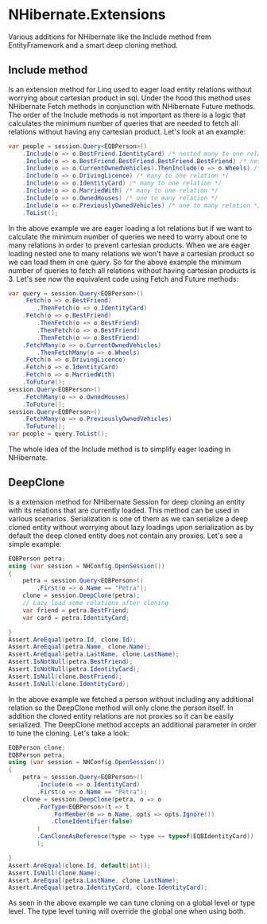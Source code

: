 
NHibernate.Extensions
=====================

Various additions for NHibernate like the Include method from EntityFramework and a smart deep cloning method.

## Include method

Is an extension method for Linq used to eager load entity relations without worrying about cartesian product in sql. Under the hood this method uses NHibernate Fetch methods in conjunction with NHibernate Future methods. The order of the Include methods is not important as there is a logic that calculates the minimum number of queries that are needed to fetch all relations without having any cartesian product. Let's look at an example:

```cs
var people = session.Query<EQBPerson>()
	.Include(o => o.BestFriend.IdentityCard) /* nested many to one relations */
	.Include(o => o.BestFriend.BestFriend.BestFriend.BestFriend) /* nested many to one relations */
	.Include(o => o.CurrentOwnedVehicles).ThenInclude(o => o.Wheels) /* nested one to many relations */
	.Include(o => o.DrivingLicence) /* many to one relation */
	.Include(o => o.IdentityCard) /* many to one relation */
	.Include(o => o.MarriedWith) /* many to one relation */
	.Include(o => o.OwnedHouses) /* one to many relation */
	.Include(o => o.PreviouslyOwnedVehicles) /* one to many relation */
	.ToList();
```

In the above example we are eager loading a lot relations but if we want to calculate the minimum number of queries we need to worry about one to many relations in order to prevent cartesian products. When we are eager loading nested one to many relations we won't have a cartesian product so we can load them in one query. So for the above example the minimum number of queries to fetch all relations without having cartesian products is 3. Let's see now the equivalent code using Fetch and Future methods:

```cs
var query = session.Query<EQBPerson>()
	.Fetch(o => o.BestFriend)
		.ThenFetch(o => o.IdentityCard)
	.Fetch(o => o.BestFriend)
		.ThenFetch(o => o.BestFriend)
		.ThenFetch(o => o.BestFriend)
		.ThenFetch(o => o.BestFriend)
	.FetchMany(o => o.CurrentOwnedVehicles)
		.ThenFetchMany(o => o.Wheels)
	.Fetch(o => o.DrivingLicence)
	.Fetch(o => o.IdentityCard)
	.Fetch(o => o.MarriedWith)
	.ToFuture();
session.Query<EQBPerson>()
	.FetchMany(o => o.OwnedHouses)
	.ToFuture();
session.Query<EQBPerson>()
	.FetchMany(o => o.PreviouslyOwnedVehicles)
	.ToFuture();
var people = query.ToList();
```

The whole idea of the Include method is to simplify eager loading in NHibernate.


## DeepClone

Is a extension method for NHibernate Session for deep cloning an entity with its relations that are currently loaded. This method can be used in various scenarios. Serialization is one of them as we can serialize a deep cloned entity without worrying about lazy loadings upon serialization as by default the deep cloned entity does not contain any proxies. Let's see a simple example:

```cs
EQBPerson petra;
using (var session = NHConfig.OpenSession())
{
	petra = session.Query<EQBPerson>()
		.First(o => o.Name == "Petra");
	clone = session.DeepClone(petra);
	// Lazy load some relations after cloning
	var friend = petra.BestFriend;
	var card = petra.IdentityCard;

}
Assert.AreEqual(petra.Id, clone.Id);
Assert.AreEqual(petra.Name, clone.Name);
Assert.AreEqual(petra.LastName, clone.LastName);
Assert.IsNotNull(petra.BestFriend);
Assert.IsNotNull(petra.IdentityCard);
Assert.IsNull(clone.BestFriend);
Assert.IsNull(clone.IdentityCard);
```

In the above example we fetched a person without including any additional relation so the DeepClone method will only clone the person itself. In addition the cloned entity relations are not proxies so it can be easily serialized. The DeepClone method accepts an additional parameter in order to tune the cloning. Let's take a look:

```cs
EQBPerson clone;
EQBPerson petra;
using (var session = NHConfig.OpenSession())
{
	petra = session.Query<EQBPerson>()
		.Include(o => o.IdentityCard)
		.First(o => o.Name == "Petra");
	clone = session.DeepClone(petra, o => o
		.ForType<EQBPerson>(t => t
			.ForMember(m => m.Name, opts => opts.Ignore())
			.CloneIdentifier(false)
		)
		.CanCloneAsReference(type => type == typeof(EQBIdentityCard))
		);

}
Assert.AreEqual(clone.Id, default(int));
Assert.IsNull(clone.Name);
Assert.AreEqual(petra.LastName, clone.LastName);
Assert.AreEqual(petra.IdentityCard, clone.IdentityCard);
```

As seen in the above example we can tune cloning on a global level or type level. The type level tuning will override the global one when using both.
